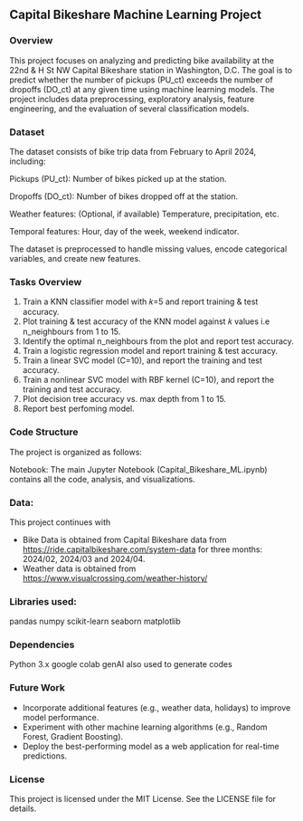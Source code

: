 ## Capital Bikeshare Machine Learning Project
### Overview
This project focuses on analyzing and predicting bike availability at the 22nd & H St NW Capital Bikeshare station in Washington, D.C. The goal is to predict whether the number of pickups (PU_ct) exceeds the number of dropoffs (DO_ct) at any given time using machine learning models. The project includes data preprocessing, exploratory analysis, feature engineering, and the evaluation of several classification models.

### Dataset
The dataset consists of bike trip data from February to April 2024, including:

Pickups (PU_ct): Number of bikes picked up at the station.

Dropoffs (DO_ct): Number of bikes dropped off at the station.

Weather features: (Optional, if available) Temperature, precipitation, etc.

Temporal features: Hour, day of the week, weekend indicator.

The dataset is preprocessed to handle missing values, encode categorical variables, and create new features.

### Tasks Overview
1. Train a KNN classifier model with 𝑘=5 and report training & test accuracy.
2. Plot training & test accuracy of the KNN model against 𝑘 values i.e n_neighbours from 1 to 15.
3. Identify the optimal n_neighbours from the plot and report test accuracy.
4. Train a logistic regression model and report training & test accuracy.
5. Train a linear SVC model (C=10), and report the training and test accuracy. 
6. Train a nonlinear SVC model with RBF kernel (C=10), and report the training and test accuracy.
7. Plot decision tree accuracy vs. max depth from 1 to 15.
8. Report best perfoming model.

### Code Structure
The project is organized as follows:

Notebook: The main Jupyter Notebook (Capital_Bikeshare_ML.ipynb) contains all the code, analysis, and visualizations.

### Data:
This project continues with 
  - Bike Data is obtained from Capital Bikeshare data from https://ride.capitalbikeshare.com/system-data for three months: 2024/02, 2024/03 and 2024/04.
  - Weather data is obtained from https://www.visualcrossing.com/weather-history/

### Libraries used:
pandas 
numpy 
scikit-learn 
seaborn 
matplotlib

### Dependencies
Python 3.x
google colab
genAI also used to generate codes

### Future Work
- Incorporate additional features (e.g., weather data, holidays) to improve model performance.
- Experiment with other machine learning algorithms (e.g., Random Forest, Gradient Boosting).
- Deploy the best-performing model as a web application for real-time predictions.

### License
This project is licensed under the MIT License. See the LICENSE file for details.

